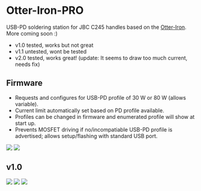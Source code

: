 # Otter-Iron-PRO

USB-PD soldering station for JBC C245 handles based on the [Otter-Iron](https://github.com/Jan--Henrik/Otter-Iron). More coming soon :)

 - v1.0 tested, works but not great
 - v1.1 untested, wont be tested
 - v2.0 tested, works great! (update: It seems to draw too much current, needs fix)

## Firmware

 - Requests and configures for USB-PD profile of 30 W or 80 W (allows variable).
 - Current limit automatically set based on PD profile available.
 - Profiles can be changed in firmware and enumerated profile will show at start up.
 - Prevents MOSFET driving if no/incompatiable USB-PD profile is advertised; allows setup/flashing with standard USB port.

![](https://pbs.twimg.com/media/EW4WcY-XYAIYt2b?format=jpg&name=large)
![](https://pbs.twimg.com/media/EW4WdAkWAAAsa6j?format=jpg&name=large)

## v1.0

![](https://pbs.twimg.com/media/EVauc80WkAMILvw?format=jpg&name=large)
![](https://pbs.twimg.com/media/EVaudfYXYAUYDhm?format=jpg&name=4096x4096)
![](https://pbs.twimg.com/media/EVaueMVXQAEkEDh?format=jpg&name=large)
